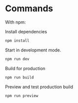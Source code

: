 # Commands

With npm:

Install dependencies
```bash
npm install
```

Start in development mode.
```bash
npm run dev
```

Build for production
```bash
npm run build
```

Preview and test production build
```bash
npm run preview
```